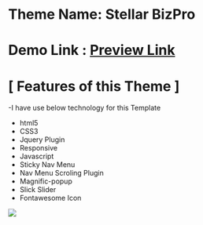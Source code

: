 # Theme Name: Stellar BizPro

# Demo Link : <a href="https://sumonrst.github.io/Project-01/">Preview Link</a>
# [ Features of this Theme ]
-I have use below technology for this Template
- html5
- CSS3
- Jquery Plugin 
- Responsive
- Javascript
- Sticky Nav Menu
- Nav Menu Scroling Plugin
- Magnific-popup 
- Slick Slider
- Fontawesome Icon
<img src="screenshort.png">
